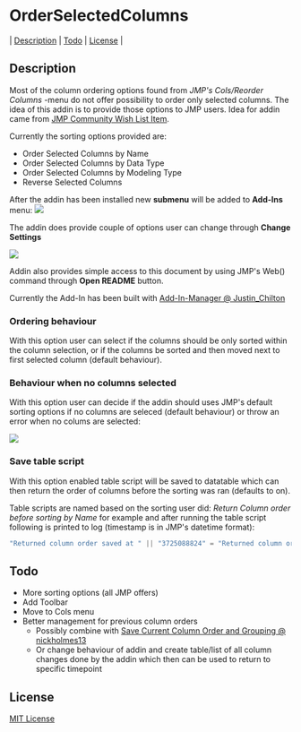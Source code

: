 # OrderSelectedColumns
| [Description](#description) | [Todo](#todo) | [License](#license) |

## Description

Most of the column ordering options found from *JMP's Cols/Reorder Columns* -menu do not offer possibility to order only selected columns. The idea of this addin is to provide those options to JMP users. Idea for addin came from [JMP Community Wish List Item](https://community.jmp.com/t5/JMP-Wish-List/Column-reorder-gt-Sort-by-Name-Data-Type-Role-gt-SELECTED/idc-p/451020). 

Currently the sorting options provided are:
* Order Selected Columns by Name
* Order Selected Columns by Data Type
* Order Selected Columns by Modeling Type
* Reverse Selected Columns

After the addin has been installed new **submenu** will be added to **Add-Ins** menu:
![](../images/new_menu.png)

The addin does provide couple of options user can change through **Change Settings**

![](../images/settings.png)

Addin also provides simple access to this document by using JMP's Web() command through **Open README** button.

Currently the Add-In has been built with [Add-In-Manager @ Justin_Chilton](https://community.jmp.com/t5/JMP-Add-Ins/Add-In-Manager/ta-p/43736)

### Ordering behaviour
With this option user can select if the columns should be only sorted within the column selection, or if the columns be sorted and then moved next to first selected column (default behaviour). 

### Behaviour when no columns selected
With this option user can decide if the addin should uses JMP's default sorting options if no columns are seleced (default behaviour) or throw an error when no colums are selected:

![](../images/no_columns_error.png)

### Save table script
With this option enabled table script will be saved to datatable which can then return the order of columns before the sorting was ran (defaults to on).

Table scripts are named based on the sorting user did:
*Return Column order before sorting by Name* for example and after running the table script following is printed to log (timestamp is in JMP's datetime format):
```javascript
"Returned column order saved at " || "3725088824" = "Returned column order saved at 3725088824";
```

## Todo
* More sorting options (all JMP offers)
* Add Toolbar
* Move to Cols menu
* Better management for previous column orders
  * Possibly combine with [Save Current Column Order and Grouping @ nickholmes13](https://community.jmp.com/t5/JMP-Add-Ins/Save-Current-Column-Order-and-Grouping/ta-p/394251)
  * Or change behaviour of addin and create table/list of all column changes done by the addin which then can be used to return to specific timepoint
  
## License
[MIT License](../LICENSE)